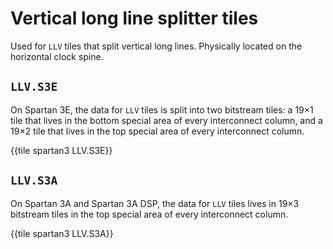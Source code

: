 # Vertical long line splitter tiles

Used for `LLV` tiles that split vertical long lines. Physically located on the horizontal clock spine.


## `LLV.S3E`

On Spartan 3E, the data for `LLV` tiles is split into two bitstream tiles: a 19×1 tile that lives in the bottom special area of every interconnect column, and a 19×2 tile that lives in the top special area of every interconnect column.

{{tile spartan3 LLV.S3E}}


## `LLV.S3A`

On Spartan 3A and Spartan 3A DSP, the data for `LLV` tiles lives in 19×3 bitstream tiles in the top special area of every interconnect column.

{{tile spartan3 LLV.S3A}}
